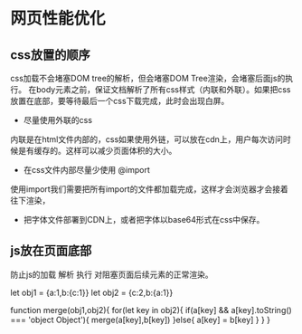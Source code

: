 # 网页性能优化


## css放置的顺序

css加载不会堵塞DOM tree的解析，但会堵塞DOM Tree渲染，会堵塞后面js的执行。
在body元素之前，保证文档解析了所有css样式（内联和外联）。如果把css放置在底部，要等待最后一个css下载完成，此时会出现白屏。

- 尽量使用外联的css

内联是在html文件内部的，css如果使用外链，可以放在cdn上，用户每次访问时候是有缓存的。这样可以减少页面体积的大小。

- 在css文件内部尽量少使用 @import

使用import我们需要把所有import的文件都加载完成，这样才会浏览器才会接着往下渲染，  

- 把字体文件部署到CDN上，或者把字体以base64形式在css中保存。

## js放在页面底部

防止js的加载 解析 执行 对阻塞页面后续元素的正常渲染。 


let obj1 = {a:1,b:{c:1}}
let obj2 = {c:2,b:{a:1}}

function merge(obj1,obj2){
    for(let key in obj2){
        if(a[key] && a[key].toString() === 'object Object'){
            merge(a[key],b[key])
        }else{
            a[key] = b[key]
        }
    }
}